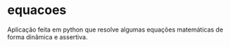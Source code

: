 # equacoes
Aplicação feita em python que resolve algumas equações matemáticas de forma dinâmica e assertiva.
